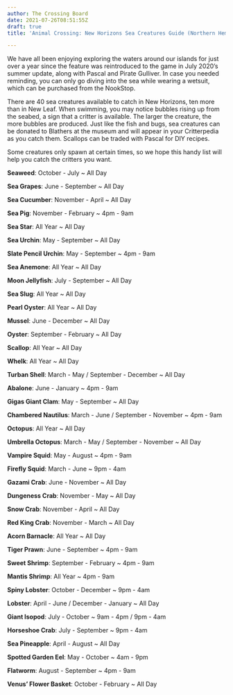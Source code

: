 ```yaml
---
author: The Crossing Board
date: 2021-07-26T08:51:55Z
draft: true
title: 'Animal Crossing: New Horizons Sea Creatures Guide (Northern Hemisphere)'

---
```

We have all been enjoying exploring the waters around our islands for just over a year since the feature was reintroduced to the game in July 2020’s summer update, along with Pascal and Pirate Gulliver. In case you needed reminding, you can only go diving into the sea while wearing a wetsuit, which can be purchased from the NookStop.

There are 40 sea creatures available to catch in New Horizons, ten more than in New Leaf. When swimming, you may notice bubbles rising up from the seabed, a sign that a critter is available. The larger the creature, the more bubbles are produced. Just like the fish and bugs, sea creatures can be donated to Blathers at the museum and will appear in your Critterpedia as you catch them. Scallops can be traded with Pascal for DIY recipes.

Some creatures only spawn at certain times, so we hope this handy list will help you catch the critters you want.

**Seaweed**: October - July \~ All Day

**Sea Grapes**: June - September \~ All Day

**Sea Cucumber**: November - April \~ All Day

**Sea Pig**: November - February \~ 4pm - 9am

**Sea Star**: All Year \~ All Day

**Sea Urchin**: May - September \~ All Day

**Slate Pencil Urchin**: May - September \~ 4pm - 9am

**Sea Anemone**: All Year \~ All Day

**Moon Jellyfish**: July - September \~ All Day

**Sea Slug**: All Year \~ All Day

**Pearl Oyster**: All Year \~ All Day

**Mussel**: June - December \~ All Day

**Oyster**: September - February \~ All Day

**Scallop**: All Year \~ All Day

**Whelk**: All Year \~ All Day

**Turban Shell**: March - May / September - December \~ All Day

**Abalone**: June - January \~ 4pm - 9am

**Gigas Giant Clam**: May - September \~ All Day

**Chambered Nautilus**: March - June / September - November \~ 4pm - 9am

**Octopus**: All Year \~ All Day

**Umbrella Octopus**: March - May / September - November \~ All Day

**Vampire Squid**: May - August \~ 4pm - 9am

**Firefly Squid**: March - June \~ 9pm - 4am

**Gazami Crab**: June - November \~ All Day

**Dungeness Crab**: November - May \~ All Day

**Snow Crab**: November - April \~ All Day

**Red King Crab**: November - March \~ All Day

**Acorn Barnacle**: All Year \~ All Day

**Tiger Prawn**: June - September \~ 4pm - 9am

**Sweet Shrimp**: September - February \~ 4pm - 9am

**Mantis Shrimp**: All Year \~ 4pm - 9am

**Spiny Lobster**: October - December \~ 9pm - 4am

**Lobster**: April - June / December - January \~ All Day

**Giant Isopod**: July - October \~ 9am - 4pm / 9pm - 4am

**Horseshoe Crab**: July - September \~ 9pm - 4am

**Sea Pineapple**: April - August \~ All Day

**Spotted Garden Eel**: May - October \~ 4am - 9pm

**Flatworm**: August - September \~ 4pm - 9am

**Venus’ Flower Basket**: October - February \~ All Day
